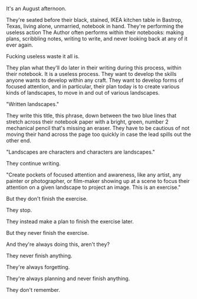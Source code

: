 It's an August afternoon.

They're seated before their black, stained, IKEA kitchen table in Bastrop, Texas, living alone, unmarried, notebook in hand. They're performing the useless action The Author often performs within their notebooks: making plans, scribbling notes, writing to write, and never looking back at any of it ever again.

Fucking useless waste it all is.

They plan what they'll do later in their writing during this process, within their notebook. It is a useless process. They want to develop the skills anyone wants to develop within any craft. They want to develop forms of focused attention, and in particular, their plan today is to create various kinds of landscapes, to move in and out of various landscapes.

"Written landscapes."

They write this title, this phrase, down between the two blue lines that stretch across their notebook paper with a bright, green, number 2 mechanical pencil that's missing an eraser. They have to be cautious of not moving their hand across the page too quickly in case the lead spills out the other end.

"Landscapes are characters and characters are landscapes."

They continue writing.

"Create pockets of focused attention and awareness, like any artist, any painter or photographer, or film-maker showing up at a scene to focus their attention on a given landscape to project an image. This is an exercise."

But they don't finish the exercise.

They stop.

They instead make a plan to finish the exercise later.

But they never finish the exercise.

And they're always doing this, aren't they?

They never finish anything.

They're always forgetting.

They're always planning and never finish anything.

They don't remember.